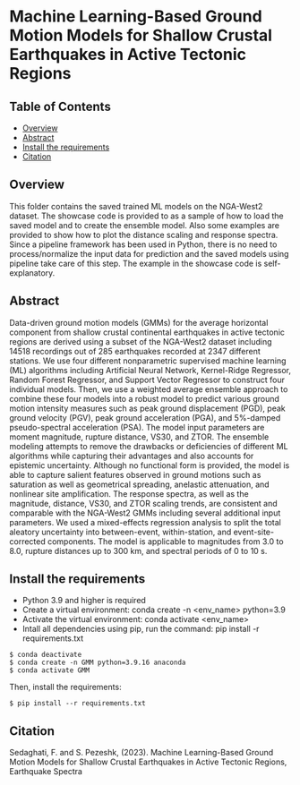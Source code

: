 # Machine Learning-Based Ground Motion Models for Shallow Crustal Earthquakes in Active Tectonic Regions


## Table of Contents

+ [Overview](#overview)
+ [Abstract](#abstract)
+ [Install the requirements](#install)
+ [Citation](#citation)


## Overview
This folder contains the saved trained ML models on the NGA-West2 dataset. The showcase code is provided to as a sample of how to load the saved model and to create the ensemble model. Also some examples are provided to show how to plot the distance scaling and response spectra.
Since a pipeline framework has been used in Python, there is no need to process/normalize the input data for prediction and the saved models using pipeline take care of this step. The example in the showcase code is self-explanatory.

## Abstract <a name = "abstract"></a>
Data-driven ground motion models (GMMs) for the average horizontal component from shallow crustal continental earthquakes in active tectonic regions are derived using a subset of the NGA-West2 dataset including 14518 recordings out of 285 earthquakes recorded at 2347 different stations. We use four different nonparametric supervised machine learning (ML) algorithms including Artificial Neural Network, Kernel-Ridge Regressor, Random Forest Regressor, and Support Vector Regressor to construct four individual models. Then, we use a weighted average ensemble approach to combine these four models into a robust model to predict various ground motion intensity measures such as peak ground displacement (PGD), peak ground velocity (PGV), peak ground acceleration (PGA), and 5%-damped pseudo-spectral acceleration (PSA). The model input parameters are moment magnitude, rupture distance, VS30, and ZTOR. The ensemble modeling attempts to remove the drawbacks or deficiencies of different ML algorithms while capturing their advantages and also accounts for epistemic uncertainty. Although no functional form is provided, the model is able to capture salient features observed in ground motions such as saturation as well as geometrical spreading, anelastic attenuation, and nonlinear site amplification. The response spectra, as well as the magnitude, distance, VS30, and ZTOR scaling trends, are consistent and comparable with the NGA-West2 GMMs including several additional input parameters. We used a mixed-effects regression analysis to split the total aleatory uncertainty into between-event, within-station, and event-site-corrected components. The model is applicable to magnitudes from 3.0 to 8.0, rupture distances up to 300 km, and spectral periods of 0 to 10 s. 

## Install the requirements <a name = "install"></a>
* Python 3.9 and higher is required
* Create a virtual environment: conda create -n <env_name> python=3.9
* Activate the virtual environment: conda activate <env_name>
* Intall all dependencies using pip, run the command: pip install -r requirements.txt
```ShellSession
$ conda deactivate
$ conda create -n GMM python=3.9.16 anaconda
$ conda activate GMM
```
Then, install the requirements:
```ShellSession
$ pip install --r requirements.txt
```

## Citation <a name = "citation"></a>
Sedaghati, F. and S. Pezeshk, (2023). Machine Learning-Based Ground Motion Models for Shallow Crustal Earthquakes in Active Tectonic Regions, Earthquake Spectra
